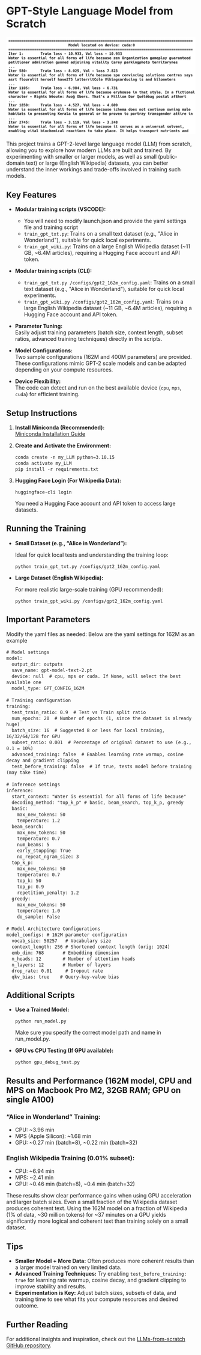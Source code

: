 # GPT-Style Language Model from Scratch

![Model Training Output](output.webp)

</div>
 This project trains a GPT-2-level large language model (LLM) from scratch, allowing you to explore how modern LLMs are built and trained. By experimenting with smaller or larger models, as well as small (public-domain text) or large (English Wikipedia) datasets, you can better understand the inner workings and trade-offs involved in training such models.

## Key Features

- **Modular training scripts (VSCODE):**  
  - You will need to modify launch.json and provide the yaml settings file and training script 
  - `train_gpt_txt.py`: Trains on a small text dataset (e.g., "Alice in Wonderland"), suitable for quick local experiments.
  - `train_gpt_wiki.py`: Trains on a large English Wikipedia dataset (~11 GB, ~6.4M articles), requiring a Hugging Face account and API token.

- **Modular training scripts (CLI):**  
  - `train_gpt_txt.py /configs/gpt2_162m_config.yaml`: Trains on a small text dataset (e.g., "Alice in Wonderland"), suitable for quick local experiments.
  - `train_gpt_wiki.py /configs/gpt2_162m_config.yaml`: Trains on a large English Wikipedia dataset (~11 GB, ~6.4M articles), requiring a Hugging Face account and API token.

- **Parameter Tuning:**  
  Easily adjust training parameters (batch size, context length, subset ratios, advanced training techniques) directly in the scripts.

- **Model Configurations:**  
  Two sample configurations (162M and 400M parameters) are provided. These configurations mimic GPT-2 scale models and can be adapted depending on your compute resources.

- **Device Flexibility:**  
  The code can detect and run on the best available device (`cpu`, `mps`, `cuda`) for efficient training.

## Setup Instructions

1. **Install Miniconda (Recommended):**  
   [Miniconda Installation Guide](https://docs.conda.io/en/latest/miniconda.html)

2. **Create and Activate the Environment:**
   ```
   conda create -n my_LLM python=3.10.15
   conda activate my_LLM
   pip install -r requirements.txt
   ```

3.	**Hugging Face Login (For Wikipedia Data):**
    ```
    huggingface-cli login
    ```
    You need a Hugging Face account and API token to access large datasets.

## Running the Training

- **Small Dataset (e.g., “Alice in Wonderland”):**

    Ideal for quick local tests and understanding the training loop:

    ```
    python train_gpt_txt.py /configs/gpt2_162m_config.yaml
    ```

- **Large Dataset (English Wikipedia):**

    For more realistic large-scale training (GPU recommended):
    ```
    python train_gpt_wiki.py /configs/gpt2_162m_config.yaml
    ```

## Important Parameters

Modify the yaml files as needed: Below are the yaml settings for 162M as an example

```
# Model settings
model:
  output_dir: outputs
  save_name: gpt-model-text-2.pt
  device: null  # cpu, mps or cuda. If None, will select the best available one
  model_type: GPT_CONFIG_162M  

# Training configuration
training:
  test_train_ratio: 0.9  # Test vs Train split ratio
  num_epochs: 20  # Number of epochs (1, since the dataset is already huge)
  batch_size: 16  # Suggested 8 or less for local training, 16/32/64/128 for GPU
  subset_ratio: 0.001  # Percentage of original dataset to use (e.g., 0.1 = 10%)
  advanced_training: false  # Enables learning rate warmup, cosine decay and gradient clipping
  test_before_training: false  # If true, tests model before training (may take time)

# Inference settings
inference:
  start_context: "Water is essential for all forms of life because"
  decoding_method: "top_k_p" # basic, beam_search, top_k_p, greedy
  basic:
    max_new_tokens: 50
    temperature: 1.2
  beam_search:
    max_new_tokens: 50    
    temperature: 0.7
    num_beams: 5
    early_stopping: True
    no_repeat_ngram_size: 3
  top_k_p: 
    max_new_tokens: 50    
    temperature: 0.7
    top_k: 50
    top_p: 0.9
    repetition_penalty: 1.2
  greedy:
    max_new_tokens: 50    
    temperature: 1.0
    do_sample: False

# Model Architecture Configurations
model_configs: # 162M parameter configuration
  vocab_size: 50257   # Vocabulary size
  context_length: 256 # Shortened context length (orig: 1024)
  emb_dim: 768       # Embedding dimension
  n_heads: 12        # Number of attention heads
  n_layers: 12       # Number of layers
  drop_rate: 0.01     # Dropout rate
  qkv_bias: true    # Query-key-value bias

```


## Additional Scripts
- **Use a Trained Model:**
    ```
    python run_model.py
    ```
    Make sure you specify the correct model path and name in run_model.py.

- **GPU vs CPU Testing (If GPU available):**
    ```
    python gpu_debug_test.py
    ```

## Results and Performance (162M model, CPU and MPS on Macbook Pro M2, 32GB RAM; GPU on single A100)
### “Alice in Wonderland” Training:

- CPU: ~3.96 min
- MPS (Apple Silicon): ~1.68 min
- GPU: ~0.27 min (batch=8), ~0.22 min (batch=32)

### English Wikipedia Training (0.01% subset):

- CPU: ~6.94 min
- MPS: ~2.41 min
- GPU: ~0.46 min (batch=8), ~0.4 min (batch=32)

These results show clear performance gains when using GPU acceleration and larger batch sizes. Even a small fraction of the Wikipedia dataset produces coherent text. Using the 162M model on a fraction of Wikipedia (1% of data, ~30 million tokens) for ~37 minutes on a GPU yields significantly more logical and coherent text than training solely on a small dataset.

## Tips
- **Smaller Model + More Data:** Often produces more coherent results than a larger model trained on very limited data.
- **Advanced Training Techniques:** Try enabling `test_before_training: true` for learning rate warmup, cosine decay, and gradient clipping to improve stability and results.
- **Experimentation is Key:** Adjust batch sizes, subsets of data, and training time to see what fits your compute resources and desired outcome.

## Further Reading
For additional insights and inspiration, check out the [LLMs-from-scratch GitHub repository](https://github.com/rasbt/LLMs-from-scratch).